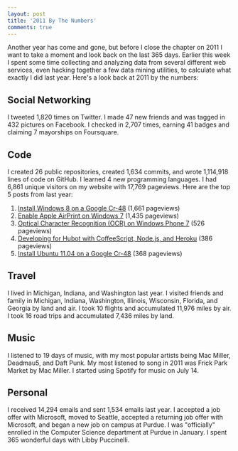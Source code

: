 ```yaml
---
layout: post
title: '2011 By The Numbers'
comments: true
---
```

<p>Another year has come and gone, but before I close the chapter on 2011 I want to take a moment and look back on the last 365 days. Earlier this week I spent some time collecting and analyzing data from several different web services, even hacking together a few data mining utilities, to calculate what exactly I did last year. Here's a look back at 2011 by the numbers:</p>

<h2>Social Networking</h2>

<p>I tweeted 1,820 times on Twitter. I made 47 new friends and was tagged in 432 pictures on Facebook. I checked in 2,707 times, earning 41 badges and claiming 7 mayorships on Foursquare.</p>

<h2>Code</h2>

<p>I created 26 public repositories, created 1,634 commits, and wrote 1,114,918 lines of code on GitHub. I learned 4 new programming languages. I had 6,861 unique visitors on my website with 17,769 pageviews. Here are the top 5 posts from last year:</p>

<ol>
<li><a href="http://mbmccormick.com/2011/09/install-windows-8-on-a-google-cr-48/">Install Windows 8 on a Google Cr-48</a> (1,661 pageviews)</li>
<li><a href="http://mbmccormick.com/2011/04/enable-apple-airprint-on-windows-7/">Enable Apple AirPrint on Windows 7</a> (1,435 pageviews)</li>
<li><a href="http://mbmccormick.com/2011/08/optical-character-recognition-on-windows-phone-7/">Optical Character Recognition (OCR) on Windows Phone 7</a> (526 pageviews)</li>
<li><a href="http://mbmccormick.com/2011/11/developing-for-hubot-with-coffeescript-node-js-and-heroku/">Developing for Hubot with CoffeeScript, Node.js, and Heroku</a> (386 pageviews)</li>
<li><a href="http://mbmccormick.com/2011/08/install-ubuntu-11-04-on-a-google-cr-48/">Install Ubuntu 11.04 on a Google Cr-48</a> (368 pageviews)</li>
</ol>


<h2>Travel</h2>

<p>I lived in Michigan, Indiana, and Washington last year. I visited friends and family in Michigan, Indiana, Washington, Illinois, Wisconsin, Florida, and Georgia by land and air. I took 10 flights and accumulated 11,976 miles by air. I took 16 road trips and accumulated 7,436 miles by land.</p>

<h2>Music</h2>

<p>I listened to 19 days of music, with my most popular artists being Mac Miller, Deadmau5, and Daft Punk. My most listened to song in 2011 was Frick Park Market by Mac Miller. I started using Spotify for music on July 14.</p>

<h2>Personal</h2>

<p>I received 14,294 emails and sent 1,534 emails last year. I accepted a job offer with Microsoft, moved to Seattle, accepted a returning job offer with Microsoft, and began a new job on campus at Purdue. I was "officially" enrolled in the Computer Science department at Purdue in January. I spent 365 wonderful days with Libby Puccinelli.</p>
